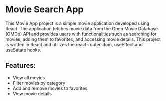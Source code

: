 # Movie Search App

This Movie App project is a simple movie application developed using React. The application fetches movie data from the Open Movie Database (OMDb) API and provides users with functionalities such as searching for movies, adding them to favorites, and accessing movie details. This project is written in React and utilizes the react-router-dom, useEffect and useSatate hooks.

## Features:

- View all movies
- Filter movies by category
- Add and remove movies to favorites
- View movie details
